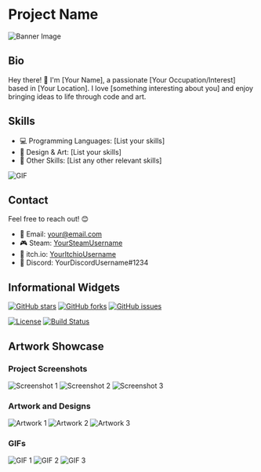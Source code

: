 # Project Name

![Banner Image](url/to/your/banner/image.png)

## Bio

Hey there! 👋 I'm [Your Name], a passionate [Your Occupation/Interest] based in [Your Location]. I love [something interesting about you] and enjoy bringing ideas to life through code and art.

## Skills

- 💻 Programming Languages: [List your skills]
- 🎨 Design & Art: [List your skills]
- 🚀 Other Skills: [List any other relevant skills]

![GIF](url/to/your/awesome/gif.gif)

## Contact

Feel free to reach out! 😊

- 📧 Email: [your@email.com](mailto:your@email.com)
- 🎮 Steam: [YourSteamUsername](https://steamcommunity.com/id/YourSteamUsername/)
- 🎨 itch.io: [YourItchioUsername](https://itch.io/profile/YourItchioUsername)
- 💬 Discord: YourDiscordUsername#1234

## Informational Widgets

[![GitHub stars](https://img.shields.io/github/stars/yourusername/yourrepo.svg?style=social)](https://github.com/yourusername/yourrepo/stargazers)
[![GitHub forks](https://img.shields.io/github/forks/yourusername/yourrepo.svg?style=social)](https://github.com/yourusername/yourrepo/network/members)
[![GitHub issues](https://img.shields.io/github/issues/yourusername/yourrepo.svg)](https://github.com/yourusername/yourrepo/issues)

[![License](https://img.shields.io/badge/License-MIT-blue.svg)](LICENSE)
[![Build Status](https://travis-ci.org/yourusername/yourrepo.svg?branch=master)](https://travis-ci.org/yourusername/yourrepo)

## Artwork Showcase

### Project Screenshots

![Screenshot 1](url/to/screenshot1.png)
![Screenshot 2](url/to/screenshot2.png)
![Screenshot 3](url/to/screenshot3.png)

### Artwork and Designs

![Artwork 1](url/to/artwork1.png)
![Artwork 2](url/to/artwork2.png)
![Artwork 3](url/to/artwork3.png)

### GIFs

![GIF 1](url/to/gif1.gif)
![GIF 2](url/to/gif2.gif)
![GIF 3](url/to/gif3.gif)

